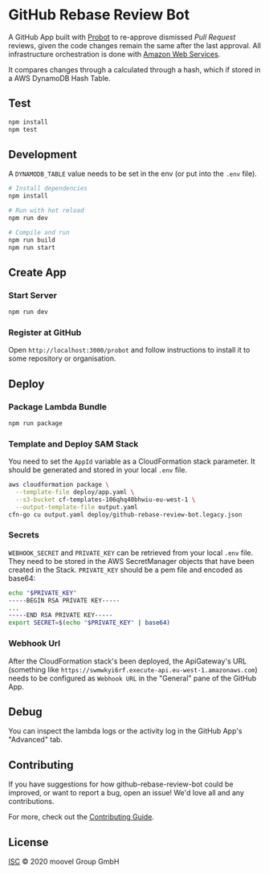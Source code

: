 # GitHub Rebase Review Bot

A GitHub App built with [Probot](https://github.com/probot/probot) to re-approve dismissed _Pull Request_ reviews, given the code changes remain the same after the last approval. All infrastructure orchestration is done with [Amazon Web Services](https://aws.amazon.com/).

It compares changes through a calculated through a hash, which if stored in a AWS DynamoDB Hash Table.

## Test

```sh
npm install
npm test
```

## Development

A `DYNAMODB_TABLE` value needs to be set in the env (or put into the `.env` file).

```sh
# Install dependencies
npm install

# Run with hot reload
npm run dev

# Compile and run
npm run build
npm run start
```

## Create App

### Start Server

```sh
npm run dev
```

### Register at GitHub

Open `http://localhost:3000/probot` and follow instructions to install it to some repository or organisation.

## Deploy

### Package Lambda Bundle

```sh
npm run package
```

### Template and Deploy SAM Stack

You need to set the `AppId` variable as a CloudFormation stack parameter. It should be generated and stored in your local `.env` file.

```sh
aws cloudformation package \
  --template-file deploy/app.yaml \
  --s3-bucket cf-templates-106qhq40bhwiu-eu-west-1 \
  --output-template-file output.yaml
cfn-go cu output.yaml deploy/github-rebase-review-bot.legacy.json
```

### Secrets

`WEBHOOK_SECRET` and `PRIVATE_KEY` can be retrieved from your local `.env` file. They need to be stored in the AWS SecretManager objects that have been created in the Stack.
`PRIVATE_KEY` should be a pem file and encoded as base64:

```sh
echo "$PRIVATE_KEY"
-----BEGIN RSA PRIVATE KEY-----
...
-----END RSA PRIVATE KEY-----
export SECRET=$(echo "$PRIVATE_KEY" | base64)
```

### Webhook Url

After the CloudFormation stack's been deployed, the ApiGateway's URL (something like `https://swmwkyi6rf.execute-api.eu-west-1.amazonaws.com`) needs to be configured as `Webhook URL` in the "General" pane of the GitHub App.

## Debug

You can inspect the lambda logs or the activity log in the GitHub App's "Advanced" tab.

## Contributing

If you have suggestions for how github-rebase-review-bot could be improved, or want to report a bug, open an issue! We'd love all and any contributions.

For more, check out the [Contributing Guide](CONTRIBUTING.md).

## License

[ISC](LICENSE) © 2020 moovel Group GmbH

